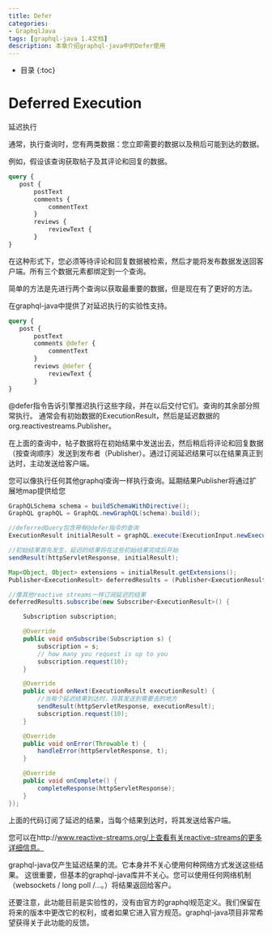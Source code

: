 ```yaml
---
title: Defer
categories:
- GraphqlJava
tags: [graphql-java 1.4文档]
description: 本章介绍graphql-java中的Defer使用
---
```


* 目录
{:toc}

# Deferred Execution

延迟执行

通常，执行查询时，您有两类数据：您立即需要的数据以及稍后可能到达的数据。

例如，假设该查询获取帖子及其评论和回复的数据。
```graphql
query {
   post {
       postText
       comments {
           commentText
       }
       reviews {
           reviewText {
       }
}
```

在这种形式下，您必须等待评论和回复数据被检索，然后才能将发布数据发送回客户端。所有三个数据元素都绑定到一个查询。

简单的方法是先进行两个查询以获取最重要的数据，但是现在有了更好的方法。

在graphql-java中提供了对延迟执行的实验性支持。
```graphql
query {
   post {
       postText
       comments @defer {
           commentText
       }
       reviews @defer {
           reviewText {
       }
}
```

@defer指令告诉引擎推迟执行这些字段，并在以后交付它们。查询的其余部分照常执行。
通常会有初始数据的ExecutionResult，然后是延迟数据的org.reactivestreams.Publisher。

在上面的查询中，帖子数据将在初始结果中发送出去，然后稍后将评论和回复数据（按查询顺序）发送到发布者（Publisher）。通过订阅延迟结果可以在结果真正到达时，主动发送给客户端。

您可以像执行任何其他graphql查询一样执行查询。延期结果Publisher将通过扩展地map提供给您
```java
GraphQLSchema schema = buildSchemaWithDirective();
GraphQL graphQL = GraphQL.newGraphQL(schema).build();

//deferredQuery包含带有@defer指令的查询
ExecutionResult initialResult = graphQL.execute(ExecutionInput.newExecutionInput().query(deferredQuery).build());

//初始结果首先发生，延迟的结果将在这些初始结果完成后开始
sendResult(httpServletResponse, initialResult);

Map<Object, Object> extensions = initialResult.getExtensions();
Publisher<ExecutionResult> deferredResults = (Publisher<ExecutionResult>) extensions.get(GraphQL.DEFERRED_RESULTS);

//像其他reactive streams一样订阅延迟的结果
deferredResults.subscribe(new Subscriber<ExecutionResult>() {

    Subscription subscription;

    @Override
    public void onSubscribe(Subscription s) {
        subscription = s;
        // how many you request is up to you
        subscription.request(10);
    }

    @Override
    public void onNext(ExecutionResult executionResult) {
        //当每个延迟结果到达时，将其发送到需要去的地方
        sendResult(httpServletResponse, executionResult);
        subscription.request(10);
    }

    @Override
    public void onError(Throwable t) {
        handleError(httpServletResponse, t);
    }

    @Override
    public void onComplete() {
        completeResponse(httpServletResponse);
    }
});
```

上面的代码订阅了延迟的结果，当每个结果到达时，将其发送给客户端。

您可以在http://www.reactive-streams.org/上查看有关reactive-streams的更多详细信息。

graphql-java仅产生延迟结果的流。它本身并不关心使用何种网络方式发送这些结果。
这很重要，但基本的graphql-java库并不关心。您可以使用任何网络机制（websockets / long poll /…。）将结果返回给客户。

还要注意，此功能目前是实验性的，没有由官方的graphql规范定义。我们保留在将来的版本中更改它的权利，或者如果它进入官方规范。graphql-java项目非常希望获得关于此功能的反馈。